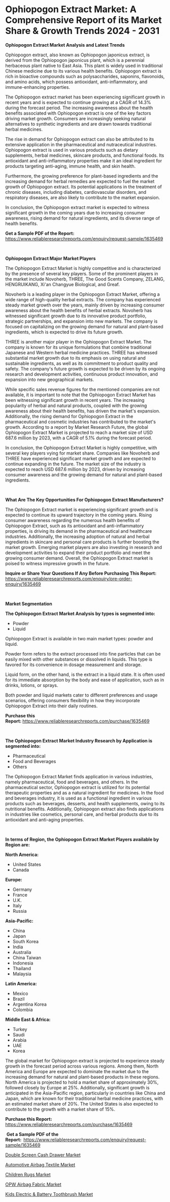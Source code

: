 <p><h1>Ophiopogon Extract Market: A Comprehensive Report of its Market Share & Growth Trends 2024 - 2031</h1></p><p><strong>Ophiopogon Extract Market Analysis and Latest Trends</strong></p>
<p><p>Ophiopogon extract, also known as Ophiopogon japonicus extract, is derived from the Ophiopogon japonicus plant, which is a perennial herbaceous plant native to East Asia. This plant is widely used in traditional Chinese medicine due to its various health benefits. Ophiopogon extract is rich in bioactive compounds such as polysaccharides, saponins, flavonoids, and amino acids, which possess antioxidant, anti-inflammatory, and immune-enhancing properties.</p><p>The Ophiopogon extract market has been experiencing significant growth in recent years and is expected to continue growing at a CAGR of 14.3% during the forecast period. The increasing awareness about the health benefits associated with Ophiopogon extract is one of the key factors driving market growth. Consumers are increasingly seeking natural alternatives to synthetic ingredients and are drawn towards traditional herbal medicines.</p><p>The rise in demand for Ophiopogon extract can also be attributed to its extensive application in the pharmaceutical and nutraceutical industries. Ophiopogon extract is used in various products such as dietary supplements, herbal medicines, skincare products, and functional foods. Its antioxidant and anti-inflammatory properties make it an ideal ingredient for products targeting anti-aging, immune health, and skin health.</p><p>Furthermore, the growing preference for plant-based ingredients and the increasing demand for herbal remedies are expected to fuel the market growth of Ophiopogon extract. Its potential applications in the treatment of chronic diseases, including diabetes, cardiovascular disorders, and respiratory diseases, are also likely to contribute to the market expansion.</p><p>In conclusion, the Ophiopogon extract market is expected to witness significant growth in the coming years due to increasing consumer awareness, rising demand for natural ingredients, and its diverse range of health benefits.</p></p>
<p><strong>Get a Sample PDF of the Report:&nbsp;</strong> <a href="https://www.reliableresearchreports.com/enquiry/request-sample/1635469">https://www.reliableresearchreports.com/enquiry/request-sample/1635469</a></p>
<p>&nbsp;</p>
<p><strong>Ophiopogon Extract Major Market Players</strong></p>
<p><p>The Ophiopogon Extract Market is highly competitive and is characterized by the presence of several key players. Some of the prominent players in the market include Novoherb, THREE, The Good Scents Company, ZELANG, HENGRUIKANG, Xi'an Changyue Biological, and Greaf.</p><p>Novoherb is a leading player in the Ophiopogon Extract Market, offering a wide range of high-quality herbal extracts. The company has experienced steady market growth over the years, mainly driven by increasing consumer awareness about the health benefits of herbal extracts. Novoherb has witnessed significant growth due to its innovative product portfolio, strategic partnerships, and expansion into new markets. The company is focused on capitalizing on the growing demand for natural and plant-based ingredients, which is expected to drive its future growth.</p><p>THREE is another major player in the Ophiopogon Extract Market. The company is known for its unique formulations that combine traditional Japanese and Western herbal medicine practices. THREE has witnessed substantial market growth due to its emphasis on using natural and sustainable ingredients, as well as its commitment to product quality and safety. The company's future growth is expected to be driven by its ongoing research and development activities, continuous product innovation, and expansion into new geographical markets.</p><p>While specific sales revenue figures for the mentioned companies are not available, it is important to note that the Ophiopogon Extract Market has been witnessing significant growth in recent years. The increasing popularity of herbal and natural products, coupled with the growing awareness about their health benefits, has driven the market's expansion. Additionally, the rising demand for Ophiopogon Extract in the pharmaceutical and cosmetic industries has contributed to the market's growth. According to a report by Market Research Future, the global Ophiopogon Extract Market is projected to reach a market size of USD 687.6 million by 2023, with a CAGR of 5.1% during the forecast period.</p><p>In conclusion, the Ophiopogon Extract Market is highly competitive, with several key players vying for market share. Companies like Novoherb and THREE have experienced significant market growth and are expected to continue expanding in the future. The market size of the industry is expected to reach USD 687.6 million by 2023, driven by increasing consumer awareness and the growing demand for natural and plant-based ingredients.</p></p>
<p>&nbsp;</p>
<p><strong>What Are The Key Opportunities For Ophiopogon Extract Manufacturers?</strong></p>
<p><p>The Ophiopogon Extract market is experiencing significant growth and is expected to continue its upward trajectory in the coming years. Rising consumer awareness regarding the numerous health benefits of Ophiopogon Extract, such as its antioxidant and anti-inflammatory properties, is driving its demand in the pharmaceutical and healthcare industries. Additionally, the increasing adoption of natural and herbal ingredients in skincare and personal care products is further boosting the market growth. Emerging market players are also investing in research and development activities to expand their product portfolio and meet the growing consumer demand. Overall, the Ophiopogon Extract market is poised to witness impressive growth in the future.</p></p>
<p><strong>Inquire or Share Your Questions If Any Before Purchasing This Report:</strong> <a href="https://www.reliableresearchreports.com/enquiry/pre-order-enquiry/1635469">https://www.reliableresearchreports.com/enquiry/pre-order-enquiry/1635469</a></p>
<p>&nbsp;</p>
<p><strong>Market Segmentation</strong></p>
<p><strong>The Ophiopogon Extract Market Analysis by types is segmented into:</strong></p>
<p><ul><li>Powder</li><li>Liquid</li></ul></p>
<p><p>Ophiopogon Extract is available in two main market types: powder and liquid. </p><p>Powder form refers to the extract processed into fine particles that can be easily mixed with other substances or dissolved in liquids. This type is favored for its convenience in dosage measurement and storage.</p><p>Liquid form, on the other hand, is the extract in a liquid state. It is often used for its immediate absorption by the body and ease of application, such as in drinks, lotions, or sprays.</p><p>Both powder and liquid markets cater to different preferences and usage scenarios, offering consumers flexibility in how they incorporate Ophiopogon Extract into their daily routines.</p></p>
<p><strong>Purchase this Report:&nbsp;</strong><a href="https://www.reliableresearchreports.com/purchase/1635469">https://www.reliableresearchreports.com/purchase/1635469</a></p>
<p>&nbsp;</p>
<p><strong>The Ophiopogon Extract Market Industry Research by Application is segmented into:</strong></p>
<p><ul><li>Pharmaceutical</li><li>Food and Beverages</li><li>Others</li></ul></p>
<p><p>The Ophiopogon Extract Market finds application in various industries, namely pharmaceutical, food and beverages, and others. In the pharmaceutical sector, Ophiopogon extract is utilized for its potential therapeutic properties and as a natural ingredient for medicines. In the food and beverages industry, it is used as a functional ingredient in various products such as beverages, desserts, and health supplements, owing to its nutritional benefits. Additionally, Ophiopogon extract also finds applications in industries like cosmetics, personal care, and herbal products due to its antioxidant and anti-aging properties.</p></p>
<p>&nbsp;</p>
<p><strong>In terms of Region, the Ophiopogon Extract Market Players available by Region are:</strong></p>
<p>
    <p> <strong> North America: </strong>
        <ul>
            <li>United States</li>
            <li>Canada</li>
        </ul>
        </p> 
    <p> <strong> Europe: </strong>
        <ul>
            <li>Germany</li>
            <li>France</li>
            <li>U.K.</li>
            <li>Italy</li>
            <li>Russia</li>
        </ul>
        </p> 
    <p> <strong> Asia-Pacific: </strong>
        <ul>
            <li>China</li>
            <li>Japan</li>
            <li>South Korea</li>
            <li>India</li>
            <li>Australia</li>
            <li>China Taiwan</li>
            <li>Indonesia</li>
            <li>Thailand</li>
            <li>Malaysia</li>
        </ul>
        </p> 
    <p> <strong> Latin America: </strong>
        <ul>
            <li>Mexico</li>
            <li>Brazil</li>
            <li>Argentina Korea</li>
            <li>Colombia</li>
        </ul>
        </p> 
    <p> <strong> Middle East & Africa: </strong>
        <ul>
            <li>Turkey</li>
            <li>Saudi</li>
            <li>Arabia</li>
            <li>UAE</li>
            <li>Korea</li>
        </ul>
    </p>
    </p>
<p><p>The global market for Ophiopogon extract is projected to experience steady growth in the forecast period across various regions. Among them, North America and Europe are expected to dominate the market due to the increasing demand for natural and plant-based products in these regions. North America is projected to hold a market share of approximately 30%, followed closely by Europe at 25%. Additionally, significant growth is anticipated in the Asia-Pacific region, particularly in countries like China and Japan, which are known for their traditional herbal medicine practices, with an estimated market share of 20%. The United States is also expected to contribute to the growth with a market share of 15%.</p></p>
<p><strong>Purchase this Report: </strong><a href="https://www.reliableresearchreports.com/purchase/1635469">https://www.reliableresearchreports.com/purchase/1635469</a></p>
<p>&nbsp;<strong>Get a Sample PDF of the Report:&nbsp;&nbsp;</strong><a href="https://www.reliableresearchreports.com/enquiry/request-sample/1635469">https://www.reliableresearchreports.com/enquiry/request-sample/1635469</a></p>
<p><strong></strong></p>
<p><p><a href="https://www.linkedin.com/pulse/double-screen-cash-drawer-market-offer-valuable-insights-vri1e?trackingId=WVptiXabQ5uCX6UlyQ27iA%3D%3D">Double Screen Cash Drawer Market</a></p><p><a href="https://www.linkedin.com/pulse/automotive-airbag-textile-market-dynamics-2024-2031-also-zmrbe?trackingId=71soEwzYQEiEzucBk8ru3g%3D%3D">Automotive Airbag Textile Market</a></p><p><a href="https://www.linkedin.com/pulse/children-rugs-market-size-share-amp-trends-analysis-report-tu0ee?trackingId=ZEi2ca1qT5GUEnmEdx8LXg%3D%3D">Children Rugs Market</a></p><p><a href="https://www.linkedin.com/pulse/opw-airbag-fabric-market-size-2024-2031-global-industrial-iwcle?trackingId=lZpnbHODTuiKVnlgobziIg%3D%3D">OPW Airbag Fabric Market</a></p><p><a href="https://www.linkedin.com/pulse/decoding-kids-electric-amp-battery-toothbrush-market-deep-dive-qcqke?trackingId=0VlVXCAMRnOUvpwxpazqsg%3D%3D">Kids Electric & Battery Toothbrush Market</a></p></p>
